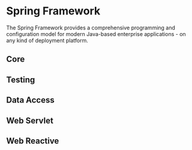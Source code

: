 # Spring Framework

The Spring Framework provides a comprehensive programming and configuration model for modern Java-based enterprise applications - on any kind of deployment platform.


## Core


## Testing

## Data Access


## Web Servlet

## Web Reactive
